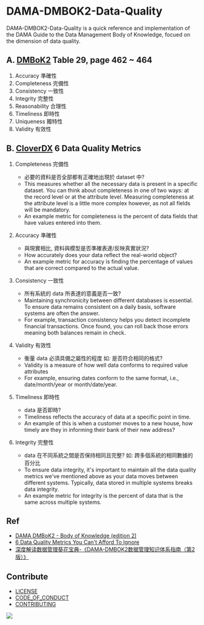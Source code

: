 # DAMA-DMBOK2-Data-Quality

DAMA-DMBOK2-Data-Quality is a quick reference and implementation of the DAMA Guide to the Data Management Body of Knowledge, focued on the dimension of data quality.

## A. [DMBoK2] Table 29, page 462 ~ 464

1. Accuracy 準確性
2. Completeness 完備性
3. Consistency 一致性
4. Integrity 完整性
5. Reasonability 合理性
6. Timeliness 即時性
7. Uniqueness 獨特性
8. Validity 有效性

## B. [CloverDX] 6 Data Quality Metrics

1. Completeness 完備性
    * 必要的資料是否全部都有正確地出現於 dataset 中?
    * This measures whether all the necessary data is present in a specific dataset. You can think about completeness in one of two ways: at the record level or at the attribute level. Measuring completeness at the attribute level is a little more complex however, as not all fields will be mandatory.
    * An example metric for completeness is the percent of data fields that have values entered into them.

2. Accuracy 準確性
    * 與現實相比, 資料與模型是否準確表達/反映真實狀況?
    * How accurately does your data reflect the real-world object?
    * An example metric for accuracy is finding the percentage of values that are correct compared to the actual value.

3. Consistency 一致性
    * 所有系統的 data 所表達的意義是否一致?
    * Maintaining synchronicity between different databases is essential. To ensure data remains consistent on a daily basis, software systems are often the answer.
    * For example, transaction consistency helps you detect incomplete financial transactions. Once found, you can roll back those errors meaning both balances remain in check.

4. Validity 有效性
    * 衡量 data 必須具備之屬性的程度 如: 是否符合相同的格式?
    * Validity is a measure of how well data conforms to required value attributes
    * For example, ensuring dates conform to the same format, i.e., date/month/year or month/date/year.

5. Timeliness 即時性
    * data 是否即時?
    * Timeliness reflects the accuracy of data at a specific point in time.
    * An example of this is when a customer moves to a new house, how timely are they in informing their bank of their new address?

6. Integrity 完整性
    * data 在不同系統之間是否保持相同且完整? 如: 跨多個系統的相同數據的百分比
    * To ensure data integrity, it's important to maintain all the data quality metrics we've mentioned above as your data moves between different systems. Typically, data stored in multiple systems breaks data integrity.
    * An example metric for integrity is the percent of data that is the same across multiple systems.

## Ref

* [DAMA DMBoK2 - Body of Knowledge (edition 2)](https://www.dama.org/cpages/body-of-knowledge)
* [6 Data Quality Metrics You Can't Afford To Ignore](https://www.cloverdx.com/blog/6-data-quality-metrics-you-cant-ignore)
* [深度解读数据管理葵花宝典-《DAMA-DMBOK2数据管理知识体系指南（第2版）》](https://blog.csdn.net/fuyipingwml1976124/article/details/106233428)

<!-- Links -->
[DMBoK2]: https://www.dama.org/cpages/body-of-knowledge
[CloverDX]: https://www.cloverdx.com/blog/6-data-quality-metrics-you-cant-ignore

## Contribute

* [LICENSE](LICENSE)
* [CODE_OF_CONDUCT](CODE_OF_CONDUCT.md)
* [CONTRIBUTING](CONTRIBUTING.md)

<a href="https://github.com/an/python-playground/graphs/contributors">
  <img src="https://contrib.rocks/image?repo=androchentw/python-playground" />
</a>
